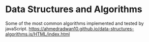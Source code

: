 # Data Structures and Algorithms
Some of the most common algorithms implemented and tested by javaScript.
https://ahmedradwan10.github.io/data-structures-algorithms.js/HTML/index.html
